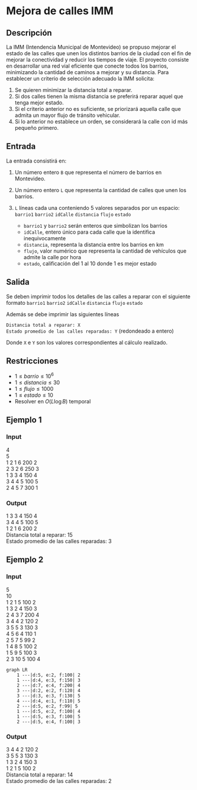 # Mejora de calles IMM

## Descripción
La IMM (Intendencia Municipal de Montevideo) se propuso mejorar el estado de las calles que unen los distintos barrios de la ciudad con el fin de mejorar la conectividad y reducir los tiempos de viaje. El proyecto consiste en desarrollar una red vial eficiente que conecte todos los barrios, minimizando la cantidad de caminos a mejorar y su distancia. Para establecer un criterio de selección adecuado la IMM solicita:
   1. Se quieren minimizar la distancia total a reparar.
   2. Si dos calles tienen la misma distancia se preferirá reparar aquel que tenga mejor estado.
   3. Si el criterio anterior no es suficiente, se priorizará aquella calle que admita un mayor flujo de tránsito vehicular.
   4. Si lo anterior no establece un orden, se considerará la calle con id más pequeño primero.


## Entrada 
La entrada consistirá en:
1. Un número entero `B` que representa el número de barrios en Montevideo.
2. Un número entero `L` que representa la cantidad de calles que unen los barrios.
3. `L` líneas cada una conteniendo 5 valores separados por un espacio: `barrio1` `barrio2` `idCalle` `distancia` `flujo` `estado`

   - `barrio1` y `barrio2` serán enteros que simbolizan los barrios
   - `idCalle`, entero único para cada calle que la identifica inequivocamente
   - `distancia`, representa la distancia entre los barrios en km 
   - `flujo`, valor numérico que representa la cantidad de vehículos que admite la calle por hora
   - `estado`, calificación del 1 al 10 donde 1 es mejor estado 

## Salida
Se deben imprimir todos los detalles de las calles a reparar con el siguiente formato
`barrio1` `barrio2` `idCalle` `distancia` `flujo` `estado`

Además se debe imprimir las siguientes líneas

`Distancia total a reparar: X`  
`Estado promedio de las calles reparadas: Y` (redondeado a entero)

Donde `X` e `Y` son los valores correspondientes al cálculo realizado.

## Restricciones
- $1 \leq barrio \leq 10^6$
- $1 \leq distancia \leq 30$
- $1 \leq flujo \leq 1000$
- $1 \leq estado \leq 10$
- Resolver en $O(L \log B)$ temporal

## Ejemplo 1

### Input
4  
5  
1 2 1 6 200 2  
2 3 2 6 250 3  
1 3 3 4 150 4  
3 4 4 5 100 5  
2 4 5 7 300 1 

### Output
1 3 3 4 150 4  
3 4 4 5 100 5  
1 2 1 6 200 2  
Distancia total a reparar: 15  
Estado promedio de las calles reparadas: 3  

## Ejemplo 2

### Input
5  
10  
1 2 1 5 100 2  
1 3 2 4 150 3  
2 4 3 7 200 4  
3 4 4 2 120 2  
3 5 5 3 130 3  
4 5 6 4 110 1  
2 5 7 5 99 2  
1 4 8 5 100 2  
1 5 9 5 100 3  
2 3 10 5 100 4  

```mermaid
graph LR
    1 ---|d:5, e:2, f:100| 2
    1 ---|d:4, e:3, f:150| 3
    2 ---|d:7, e:4, f:200| 4
    3 ---|d:2, e:2, f:120| 4
    3 ---|d:3, e:3, f:130| 5
    4 ---|d:4, e:1, f:110| 5
    2 ---|d:5, e:2, f:99| 5
    1 ---|d:5, e:2, f:100| 4
    1 ---|d:5, e:3, f:100| 5
    2 ---|d:5, e:4, f:100| 3
```

### Output
3 4 4 2 120 2  
3 5 5 3 130 3  
1 3 2 4 150 3  
1 2 1 5 100 2  
Distancia total a reparar: 14  
Estado promedio de las calles reparadas: 2